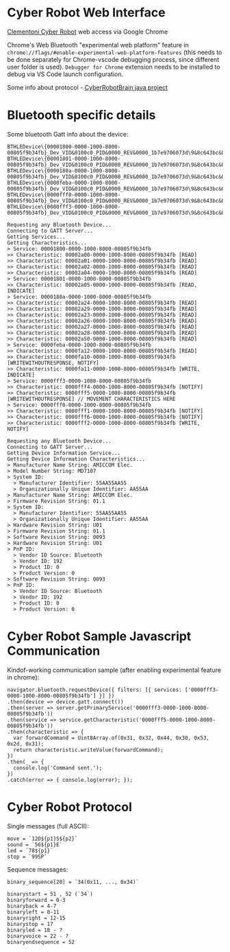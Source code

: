 # Cyber Robot Web Interface
[Clementoni Cyber Robot](https://www.google.pl/search?q=Clementoni+cyber+robot&source=lnms&tbm=isch) web access via Google Chrome

Chrome's Web Bluetooth "experimental web platform" feature in `chrome://flags/#enable-experimental-web-platform-features` (this needs to be done separately for Chrome-vscode debugging process, since different user folder is used). `Debugger for Chrome` extension needs to be installed to debug via VS Code launch configuration.

Some info about protocol - [CyberRobotBrain java project](https://github.com/prof18/CyberRobotBrain/tree/master/app/src/main/java/com/clemgmelc/cyberrobotbrain)


# Bluetooth specific details

Some bluetooth Gatt info about the device:

```
BTHLEDevice\{00001800-0000-1000-8000-00805f9b34fb}_Dev_VID&0100c0_PID&0000_REV&0000_1b7e9706073d\9&8c643bc&0&0001
BTHLEDevice\{00001801-0000-1000-8000-00805f9b34fb}_Dev_VID&0100c0_PID&0000_REV&0000_1b7e9706073d\9&8c643bc&0&000c
BTHLEDevice\{0000180a-0000-1000-8000-00805f9b34fb}_Dev_VID&0100c0_PID&0000_REV&0000_1b7e9706073d\9&8c643bc&0&0010
BTHLEDevice\{0000feba-0000-1000-8000-00805f9b34fb}_Dev_VID&0100c0_PID&0000_REV&0000_1b7e9706073d\9&8c643bc&0&0027
BTHLEDevice\{0000fff0-0000-1000-8000-00805f9b34fb}_Dev_VID&0100c0_PID&0000_REV&0000_1b7e9706073d\9&8c643bc&0&0047
BTHLEDevice\{0000fff3-0000-1000-8000-00805f9b34fb}_Dev_VID&0100c0_PID&0000_REV&0000_1b7e9706073d\9&8c643bc&0&0051
```

```
Requesting any Bluetooth Device...
Connecting to GATT Server...
Getting Services...
Getting Characteristics...
> Service: 00001800-0000-1000-8000-00805f9b34fb
>> Characteristic: 00002a00-0000-1000-8000-00805f9b34fb [READ]
>> Characteristic: 00002a01-0000-1000-8000-00805f9b34fb [READ]
>> Characteristic: 00002a02-0000-1000-8000-00805f9b34fb [READ]
>> Characteristic: 00002a04-0000-1000-8000-00805f9b34fb [READ]
> Service: 00001801-0000-1000-8000-00805f9b34fb
>> Characteristic: 00002a05-0000-1000-8000-00805f9b34fb [READ, INDICATE]
> Service: 0000180a-0000-1000-8000-00805f9b34fb
>> Characteristic: 00002a24-0000-1000-8000-00805f9b34fb [READ]
>> Characteristic: 00002a29-0000-1000-8000-00805f9b34fb [READ]
>> Characteristic: 00002a23-0000-1000-8000-00805f9b34fb [READ]
>> Characteristic: 00002a26-0000-1000-8000-00805f9b34fb [READ]
>> Characteristic: 00002a27-0000-1000-8000-00805f9b34fb [READ]
>> Characteristic: 00002a28-0000-1000-8000-00805f9b34fb [READ]
>> Characteristic: 00002a50-0000-1000-8000-00805f9b34fb [READ]
> Service: 0000feba-0000-1000-8000-00805f9b34fb
>> Characteristic: 0000fa12-0000-1000-8000-00805f9b34fb [READ]
>> Characteristic: 0000fa10-0000-1000-8000-00805f9b34fb [WRITEWITHOUTRESPONSE, NOTIFY]
>> Characteristic: 0000fa11-0000-1000-8000-00805f9b34fb [WRITE, INDICATE]
> Service: 0000fff3-0000-1000-8000-00805f9b34fb
>> Characteristic: 0000fff4-0000-1000-8000-00805f9b34fb [NOTIFY]
>> Characteristic: 0000fff5-0000-1000-8000-00805f9b34fb [WRITEWITHOUTRESPONSE] // MOVEMENT CHARACTERISTICS HERE
> Service: 0000fff0-0000-1000-8000-00805f9b34fb
>> Characteristic: 0000fff1-0000-1000-8000-00805f9b34fb [NOTIFY]
>> Characteristic: 0000fff6-0000-1000-8000-00805f9b34fb [NOTIFY]
>> Characteristic: 0000fff2-0000-1000-8000-00805f9b34fb [WRITE, NOTIFY]
```

```
Requesting any Bluetooth Device...
Connecting to GATT Server...
Getting Device Information Service...
Getting Device Information Characteristics...
> Manufacturer Name String: AMICCOM Elec.
> Model Number String: MD7107
> System ID: 
  > Manufacturer Identifier: 55AA55AA55
  > Organizationally Unique Identifier: AA55AA
> Manufacturer Name String: AMICCOM Elec.
> Firmware Revision String: 01.1
> System ID: 
  > Manufacturer Identifier: 55AA55AA55
  > Organizationally Unique Identifier: AA55AA
> Hardware Revision String: U01
> Firmware Revision String: 01.1
> Software Revision String: 0093
> Hardware Revision String: U01
> PnP ID:
  > Vendor ID Source: Bluetooth
  > Vendor ID: 192
  > Product ID: 0
  > Product Version: 0
> Software Revision String: 0093
> PnP ID:
  > Vendor ID Source: Bluetooth
  > Vendor ID: 192
  > Product ID: 0
  > Product Version: 0
```

# Cyber Robot Sample Javascript Communication

Kindof-working communication sample (after enabling experimental feature in chrome):
```
navigator.bluetooth.requestDevice({ filters: [{ services: ['0000fff3-0000-1000-8000-00805f9b34fb'] }] })
.then(device => device.gatt.connect())
.then(server => server.getPrimaryService('0000fff3-0000-1000-8000-00805f9b34fb'))
.then(service => service.getCharacteristic('0000fff5-0000-1000-8000-00805f9b34fb'))
.then(characteristic => {
  var forwardCommand = Uint8Array.of(0x31, 0x32, 0x44, 0x30, 0x53, 0x2d, 0x31);
  return characteristic.writeValue(forwardCommand);
})
.then(_ => {
  console.log('Command sent.');
})
.catch(error => { console.log(error); });
```

# Cyber Robot Protocol

Single messages (full ASCII):
```
move = `12D${p1}S${p2}`
sound = `56${p1}E`
led = `78${p1}`
stop = `99SP`
```
Sequence messages:
```
binary_sequence[20] = `34(0x11, ..., 0x34)`

binarystart = 51 , 52 (`34`)
binaryforward = 0-3
binaryback = 4-7
binaryleft = 8-11
binaryright = 12-15
binarystop = 17
binaryled = 18 - ?
binaryvoice = 22 - ?
binaryendsequence = 52
```
